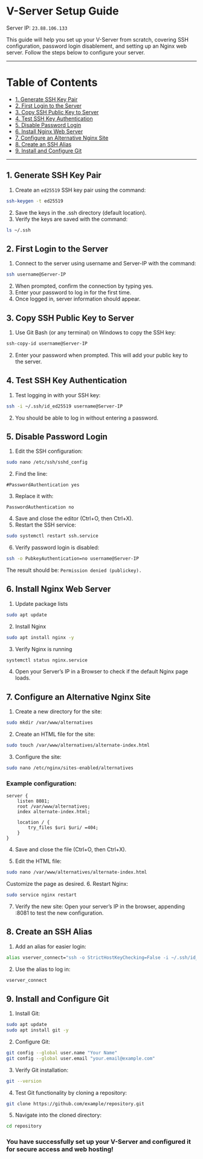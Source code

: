 # V-Server Setup Guide

Server IP: `23.88.106.133`

This guide will help you set up your V-Server from scratch, covering SSH configuration, password login disablement, and setting up an Nginx web server. Follow the steps below to configure your server.

---

# Table of Contents

- [1. Generate SSH Key Pair](#1-generate-ssh-key-pair)
- [2. First Login to the Server](#2-first-login-to-the-server)
- [3. Copy SSH Public Key to Server](#3-copy-ssh-public-key-to-server)
- [4. Test SSH Key Authentication](#4-test-ssh-key-authentication)
- [5. Disable Password Login](#5-disable-password-login)
- [6. Install Nginx Web Server](#6-install-nginx-web-server)
- [7. Configure an Alternative Nginx Site](#7-configure-an-alternative-nginx-site)
- [8. Create an SSH Alias](#8-create-an-ssh-alias)
- [9. Install and Configure Git](#9-install-and-configure-git)

---

## 1. **Generate SSH Key Pair**

1. Create an `ed25519` SSH key pair using the command: 
```bash
ssh-keygen -t ed25519
```
2. Save the keys in the .ssh directory (default location).
3. Verify the keys are saved with the command: 
```bash
ls ~/.ssh
```
## 2. **First Login to the Server**

1. Connect to the server using username and Server-IP with the command: 
```bash
ssh username@Server-IP
```
2. When prompted, confirm the connection by typing yes.
3. Enter your password to log in for the first time.
4. Once logged in, server information should appear.

## 3. **Copy SSH Public Key to Server**

1. Use Git Bash (or any terminal) on Windows to copy the SSH key: 
```bash
ssh-copy-id username@Server-IP
```
2. Enter your password when prompted. This will add your public key to the server.

## 4. **Test SSH Key Authentication**

1. Test logging in with your SSH key:
```bash
ssh -i ~/.ssh/id_ed25519 username@Server-IP
```
2. You should be able to log in without entering a password.

## 5. **Disable Password Login**

1. Edit the SSH configuration:
```bash
sudo nano /etc/ssh/sshd_config
```
2. Find the line:
```console
#PasswordAuthentication yes
```
3. Replace it with:
```console
PasswordAuthentication no
```
4. Save and close the editor (Ctrl+O, then Ctrl+X).
5. Restart the SSH service:
```bash
sudo systemctl restart ssh.service
```
6. Verify password login is disabled:
```bash
ssh -o PubkeyAuthentication=no username@Server-IP
```
The result should be: `Permission denied (publickey).`
## 6. Install Nginx Web Server

1. Update package lists 
```bash
sudo apt update
```
2. Install Nginx 
```bash
sudo apt install nginx -y
```
3. Verify Nginx is running 
```bash
systemctl status nginx.service
```
4. Open your Server’s IP in a Browser to check if the default Nginx page loads.

## 7. **Configure an Alternative Nginx Site**

1. Create a new directory for the site:
```bash
sudo mkdir /var/www/alternatives
```
2. Create an HTML file for the site:
```bash
sudo touch /var/www/alternatives/alternate-index.html
```
3. Configure the site:
```bash
sudo nano /etc/nginx/sites-enabled/alternatives
```
### Example configuration:
```nginx
server {
    listen 8081;
    root /var/www/alternatives;
    index alternate-index.html;

    location / {
        try_files $uri $uri/ =404;
    }
}
```
4. Save and close the file (Ctrl+O, then Ctrl+X).

5. Edit the HTML file:
```bash
sudo nano /var/www/alternatives/alternate-index.html
```
Customize the page as desired.
6. Restart Nginx:
```bash
sudo service nginx restart
```
7. Verify the new site:
Open your server’s IP in the browser, appending :8081 to test the new configuration.

## 8. **Create an SSH Alias**

1. Add an alias for easier login:
```bash
alias vserver_connect="ssh -o StrictHostKeyChecking=False -i ~/.ssh/id_ed25519 username@Server-IP"
```
2. Use the alias to log in:
```bash
vserver_connect
```
## 9. **Install and Configure Git**

1. Install Git:
```bash
sudo apt update
sudo apt install git -y
```
2. Configure Git:
```bash
git config --global user.name "Your Name"
git config --global user.email "your.email@example.com"
```
3. Verify Git installation:
```bash
git --version
```
4. Test Git functionality by cloning a repository:
```bash
git clone https://github.com/example/repository.git
```
5. Navigate into the cloned directory:
```bash
cd repository
```

### You have successfully set up your V-Server and configured it for secure access and web hosting!